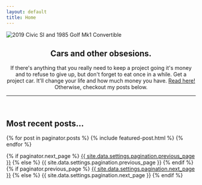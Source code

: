 ```yaml
---
layout: default
title: Home
---
```

<img src="https://sudoyashi.github.io/Joshis-Garage/assets/img/cars.jpg" alt="2019 Civic SI and 1985 Golf Mk1 Convertible">
<br>


<center><h2>Cars and other obsesions.</h2>
<p>
If there's anything that you really need to keep a project going it's money and to refuse to give up, but don't forget to eat once in a while. Get a project car. It'll change your life and how much money you have.  <a href="/_posts/2022-01-03-firstprojectcar.markdown">Read here!</a> Otherwise, checkout my posts below.
</p>

</center>

<hr>
<br>
<h2> Most recent posts...</h2>

{% for post in paginator.posts %}
  {% include featured-post.html %}
{% endfor %}

<!-- Pagination links -->
<div class="pagination">
  {% if paginator.next_page %}
    <a class="pagination-button pagination-active next" href="{{ site.github.url }}{{ paginator.next_page_path }}">{{ site.data.settings.pagination.previous_page }}</a>
  {% else %}
    <span class="pagination-button">{{ site.data.settings.pagination.previous_page }}</span>
  {% endif %}
  {% if paginator.previous_page %}
    <a class="pagination-button pagination-active" href="{{ site.baseurl }}{{ paginator.previous_page_path }}">{{ site.data.settings.pagination.next_page }}</a>
  {% else %}
    <span class="pagination-button">{{ site.data.settings.pagination.next_page }}</span>
  {% endif %}
</div>
